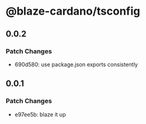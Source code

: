 # @blaze-cardano/tsconfig

## 0.0.2

### Patch Changes

- 690d580: use package.json exports consistently

## 0.0.1

### Patch Changes

- e97ee5b: blaze it up
